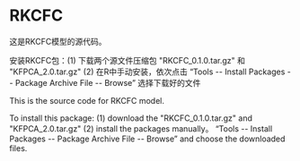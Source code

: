 # RKCFC
这是RKCFC模型的源代码。

安装RKCFC包：(1) 下载两个源文件压缩包 "RKCFC_0.1.0.tar.gz" 和 "KFPCA_2.0.tar.gz" (2) 在R中手动安装，依次点击 “Tools -- Install Packages -- Package Archive File -- Browse” 选择下载好的文件

This is the source code for RKCFC model.

To install this package: (1) download the "RKCFC_0.1.0.tar.gz" and  "KFPCA_2.0.tar.gz" (2) install the packages manually。 “Tools -- Install Packages -- Package Archive File -- Browse” and choose the downloaded files.

